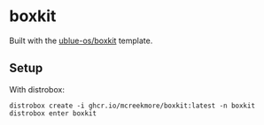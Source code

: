 # boxkit

Built with the [ublue-os/boxkit](https://github.com/ublue-os/boxkit) template.

## Setup

With distrobox:

    distrobox create -i ghcr.io/mcreekmore/boxkit:latest -n boxkit
    distrobox enter boxkit
